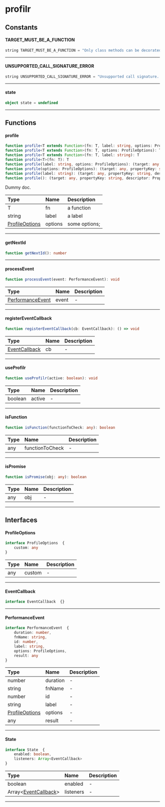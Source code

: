 # profilr

## Constants

#### TARGET_MUST_BE_A_FUNCTION

```typescript
string TARGET_MUST_BE_A_FUNCTION = "Only class methods can be decorated."
```



---
#### UNSUPPORTED_CALL_SIGNATURE_ERROR

```typescript
string UNSUPPORTED_CALL_SIGNATURE_ERROR = "Unsupported call signature. Please check API docs."
```



---
#### state

```typescript
object state = undefined
```



---




## Functions

#### profile
```typescript
function profile<T extends Function>(fn: T, label: string, options: ProfileOptions): T
function profile<T extends Function>(fn: T, options: ProfileOptions): T
function profile<T extends Function>(fn: T, label: string): T
function profile<T>(fn: T): T
function profile(label: string, options: ProfileOptions): (target: any, propertyKey: string, descriptor: PropertyDescriptor) => PropertyDescriptor
function profile(options: ProfileOptions): (target: any, propertyKey: string, descriptor: PropertyDescriptor) => PropertyDescriptor
function profile(label: string): (target: any, propertyKey: string, descriptor: PropertyDescriptor) => PropertyDescriptor
function profile(): (target: any, propertyKey: string, descriptor: PropertyDescriptor) => PropertyDescriptor
```

Dummy doc.

Type | Name | Description
:--- | :--- | :----------
T | fn | a function
string | label | a label
[ProfileOptions](#profileoptions) | options | some options;

---
#### getNextId
```typescript
function getNextId(): number
```





---
#### processEvent
```typescript
function processEvent(event: PerformanceEvent): void
```



Type | Name | Description
:--- | :--- | :----------
[PerformanceEvent](#performanceevent) | event | -

---
#### registerEventCallback
```typescript
function registerEventCallback(cb: EventCallback): () => void
```



Type | Name | Description
:--- | :--- | :----------
[EventCallback](#eventcallback) | cb | -

---
#### useProfilr
```typescript
function useProfilr(active: boolean): void
```



Type | Name | Description
:--- | :--- | :----------
boolean | active | -

---
#### isFunction
```typescript
function isFunction(functionToCheck: any): boolean
```



Type | Name | Description
:--- | :--- | :----------
any | functionToCheck | -

---
#### isPromise
```typescript
function isPromise(obj: any): boolean
```



Type | Name | Description
:--- | :--- | :----------
any | obj | -

---




## Interfaces

#### ProfileOptions

```typescript
interface ProfileOptions  {
    custom: any
}
```





Type | Name | Description
:--- | :--- | :----------
any | custom | -

---
#### EventCallback

```typescript
interface EventCallback  {}
```







---
#### PerformanceEvent

```typescript
interface PerformanceEvent  {
    duration: number,
    fnName: string,
    id: number,
    label: string,
    options: ProfileOptions,
    result: any
}
```





Type | Name | Description
:--- | :--- | :----------
number | duration | -
string | fnName | -
number | id | -
string | label | -
[ProfileOptions](#profileoptions) | options | -
any | result | -

---
#### State

```typescript
interface State  {
    enabled: boolean,
    listeners: Array<EventCallback>
}
```





Type | Name | Description
:--- | :--- | :----------
boolean | enabled | -
Array<[EventCallback](#eventcallback)> | listeners | -

---


